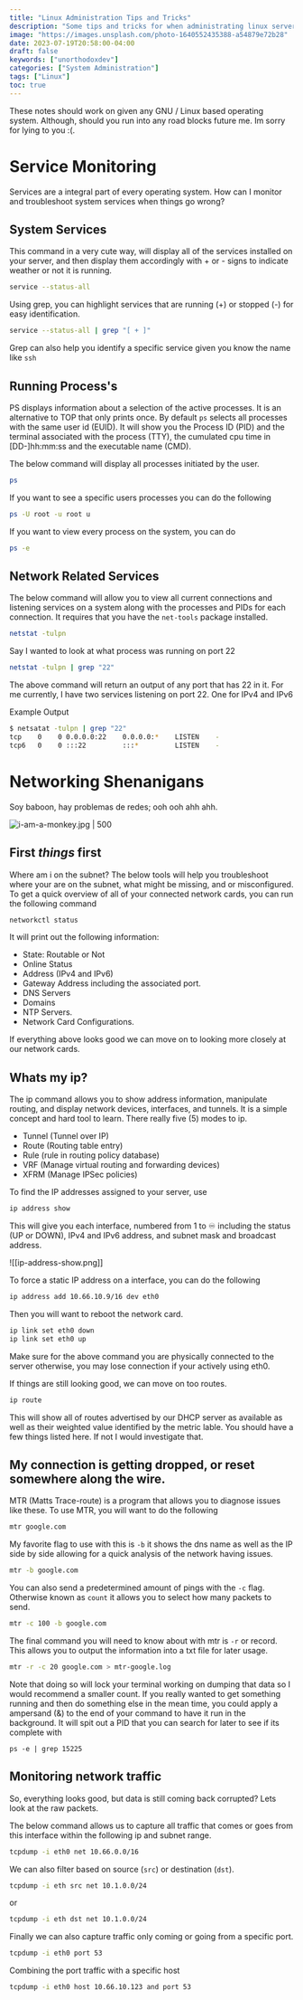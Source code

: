 ```yaml
---
title: "Linux Administration Tips and Tricks"
description: "Some tips and tricks for when administrating linux servers"
image: "https://images.unsplash.com/photo-1640552435388-a54879e72b28"
date: 2023-07-19T20:58:00-04:00
draft: false
keywords: ["unorthodoxdev"]
categories: ["System Administration"]
tags: ["Linux"]
toc: true
---
```



These notes should work on given any GNU / Linux based operating system. Although, should you run into any road blocks future me. Im sorry for lying to you :(.

# Service Monitoring

Services are a integral part of every operating system. How can I monitor and troubleshoot system services when things go wrong?  

## System Services

This command in a very cute way, will display all of the services installed on your server, and then display them accordingly with + or - signs to indicate weather or not it is running. 

```bash
service --status-all
```

 Using grep, you can highlight services that are running (+) or stopped (-) for easy identification.

```bash
service --status-all | grep "[ + ]"
```

Grep can also help you identify a specific service given you know the name like `ssh`

## Running Process's

PS displays information about a selection of the active processes. It is an alternative to TOP that only prints once. By default `ps` selects all processes with the same user id (EUID). It will show you the Process ID (PID) and the terminal associated with the process (TTY), the cumulated cpu time in [DD-]hh:mm:ss and the executable name (CMD). 

The below command will display all processes initiated by the user.

```bash
ps
```

If you want to see a specific users processes you can do the following

```bash
ps -U root -u root u
```

If you want to view every process on the system, you can do 

```bash
ps -e
```

## Network Related Services

The below command will allow you to view all current connections and listening services on a system along with the processes and PIDs for each connection. It requires that you have the `net-tools` package installed.

```bash
netstat -tulpn
```

Say I wanted to look at what process was running on port 22

```bash
netstat -tulpn | grep "22"
```

The above command will return an output of any port that has 22 in it. For me currently, I have two services listening on port 22. One for IPv4 and IPv6

Example Output
```bash
$ netsatat -tulpn | grep "22"
tcp    0    0 0.0.0.0:22    0.0.0.0:*    LISTEN    -
tcp6   0    0 :::22         :::*         LISTEN    -
```


<div style="page-break-after: always;"></div>

# Networking Shenanigans

Soy baboon, hay problemas de redes; ooh ooh ahh ahh.

![i-am-a-monkey.jpg | 500](https://thumbs.dreamstime.com/z/monkey-scratching-his-head-animal-began-to-think-139656229.jpg) 

## First *things* first

Where am i on the subnet? The below tools will help you troubleshoot where your are on the subnet, what might be missing, and or misconfigured. To get a quick overview of all of your connected network cards, you can run the following command

```bash
networkctl status
```

It will print out the following information:

- State: Routable or Not
- Online Status
- Address (IPv4 and IPv6)
- Gateway Address including the associated port.
- DNS Servers
- Domains
- NTP Servers.
- Network Card Configurations.

If everything above looks good we can move on to looking more closely at our network cards.

## Whats my ip?

The ip command allows you to show address information, manipulate routing, and display network devices, interfaces, and tunnels. It is a simple concept and hard tool to learn. There really five (5) modes to ip.

- Tunnel (Tunnel over IP)
- Route (Routing table entry)
- Rule (rule in routing policy database)
- VRF (Manage virtual routing and forwarding devices)
- XFRM (Manage IPSec policies)

To find the IP addresses assigned to your server, use 

```bash
ip address show
```

This will give you each interface, numbered from 1 to ♾️ including the status (UP or DOWN), IPv4 and IPv6 address, and subnet mask and broadcast address.

![[ip-address-show.png]]

To force a static IP address on a interface, you can do the following

```bash
ip address add 10.66.10.9/16 dev eth0
```

Then you will want to reboot the network card.

```bash
ip link set eth0 down
ip link set eth0 up
```

Make sure for the above command you are physically connected to the server otherwise, you may lose connection if your actively using eth0.

If things are still looking good, we can move on too routes.

```bash
ip route
```

This will show all of routes advertised by our DHCP server as available as well as their weighted value identified by the metric lable. You should have a few things listed here. If not I would investigate that.

## My connection is getting dropped, or reset somewhere along the wire.

MTR (Matts Trace-route) is a program that allows you to diagnose issues like these. To use MTR, you will want to do the following 

```bash
mtr google.com
```

My favorite flag to use with this is `-b` it shows the dns name as well as the IP side by side allowing for a quick analysis of the network having issues.

```bash
mtr -b google.com
```

You can also send a predetermined amount of pings with the `-c` flag. Otherwise known as `count` it allows you to select how many packets to send. 

```bash
mtr -c 100 -b google.com
```

The final command you will need to know about with mtr is `-r` or record. This allows you to output the information into a txt file for later usage.

```bash
mtr -r -c 20 google.com > mtr-google.log
```

Note that doing so will lock your terminal working on dumping that data so I would recommend a smaller count. If you really wanted to get something running and then do something else in the mean time, you could apply a ampersand (&) to the end of your command to have it run in the background. It will spit out a PID that you can search for later to see if its complete with

```
ps -e | grep 15225
```

## Monitoring network traffic

So, everything looks good, but data is still coming back corrupted? Lets look at the raw packets.

The below command allows us to capture all traffic that comes or goes from this interface within the following ip and subnet range.

```bash
tcpdump -i eth0 net 10.66.0.0/16
```

We can also filter based on source (`src`) or destination (`dst`).

```bash
tcpdump -i eth src net 10.1.0.0/24
```

or

```bash
tcpdump -i eth dst net 10.1.0.0/24
```

Finally we can also capture traffic only coming or going from a specific port.

```bash
tcpdump -i eth0 port 53
```

Combining the port traffic with a specific host

```bash
tcpdump -i eth0 host 10.66.10.123 and port 53
```

